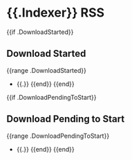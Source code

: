 # {{.Indexer}} RSS

{{if .DownloadStarted}}
## Download Started
{{range .DownloadStarted}}
- {{.}}
{{end}}
{{end}}

{{if .DownloadPendingToStart}}
## Download Pending to Start
{{range .DownloadPendingToStart}}
- {{.}}
{{end}}
{{end}}
